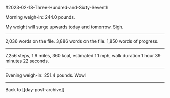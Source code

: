 #2023-02-18-Three-Hundred-and-Sixty-Seventh

Morning weigh-in:  244.0 pounds.

My weight will surge upwards today and tomorrow.  Sigh.

---
2,036 words on the file.  3,886 words on the file.  1,850 words of progress.

---
7,256 steps, 1.9 miles, 360 kcal, estimated 1.1 mph, walk duration 1 hour 39 minutes 22 seconds.

---
Evening weigh-in:  251.4 pounds.  Wow!

---
Back to [[day-post-archive]]